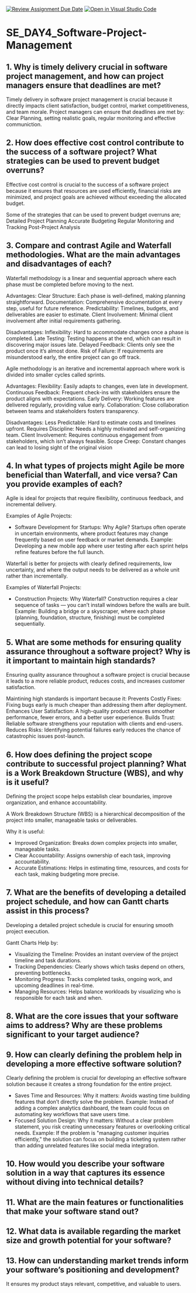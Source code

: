 [![Review Assignment Due Date](https://classroom.github.com/assets/deadline-readme-button-22041afd0340ce965d47ae6ef1cefeee28c7c493a6346c4f15d667ab976d596c.svg)](https://classroom.github.com/a/9pw6JKcu)
[![Open in Visual Studio Code](https://classroom.github.com/assets/open-in-vscode-2e0aaae1b6195c2367325f4f02e2d04e9abb55f0b24a779b69b11b9e10269abc.svg)](https://classroom.github.com/online_ide?assignment_repo_id=18596151&assignment_repo_type=AssignmentRepo)
# SE_DAY4_Software-Project-Management

## 1. Why is timely delivery crucial in software project management, and how can project managers ensure that deadlines are met?

Timely delivery in software project management is crucial because it directly impacts client satisfaction, budget control, market competitiveness, and team morale.
Project managers can ensure that deadlines are met by: Clear Planning, setting realistic goals, regular monitoring and effective communiction.

## 2. How does effective cost control contribute to the success of a software project? What strategies can be used to prevent budget overruns?

Effective cost control is crucial to the success of a software project because it ensures that resources are used efficiently, financial risks are minimized, and project goals are achieved without exceeding the allocated budget.

Some of the strategies that can be used to prevent budget overruns are;
Detailed Project Planning
Accurate Budgeting
Regular Monitoring and Tracking
Post-Project Analysis

## 3. Compare and contrast Agile and Waterfall methodologies. What are the main advantages and disadvantages of each?

Waterfall methodology is a linear and sequential approach where each phase must be completed before moving to the next.

Advantages:
Clear Structure: Each phase is well-defined, making planning straightforward.
Documentation: Comprehensive documentation at every step, useful for future reference.
Predictability: Timelines, budgets, and deliverables are easier to estimate.
Client Involvement: Minimal client involvement after initial requirements gathering.

Disadvantages:
Inflexibility: Hard to accommodate changes once a phase is completed.
Late Testing: Testing happens at the end, which can result in discovering major issues late.
Delayed Feedback: Clients only see the product once it’s almost done.
Risk of Failure: If requirements are misunderstood early, the entire project can go off track.

Agile methodology is an iterative and incremental approach where work is divided into smaller cycles called sprints.

Advantages:
Flexibility: Easily adapts to changes, even late in development.
Continuous Feedback: Frequent check-ins with stakeholders ensure the product aligns with expectations.
Early Delivery: Working features are delivered regularly, providing value early.
Collaboration: Close collaboration between teams and stakeholders fosters transparency.

Disadvantages:
Less Predictable: Hard to estimate costs and timelines upfront.
Requires Discipline: Needs a highly motivated and self-organizing team.
Client Involvement: Requires continuous engagement from stakeholders, which isn’t always feasible.
Scope Creep: Constant changes can lead to losing sight of the original vision

## 4. In what types of projects might Agile be more beneficial than Waterfall, and vice versa? Can you provide examples of each?

Agile is ideal for projects that require flexibility, continuous feedback, and incremental delivery.

Examples of Agile Projects:
- Software Development for Startups:
Why Agile? Startups often operate in uncertain environments, where product features may change frequently based on user feedback or market demands.
Example: Developing a new mobile app where user testing after each sprint helps refine features before the full launch.

Waterfall is better for projects with clearly defined requirements, low uncertainty, and where the output needs to be delivered as a whole unit rather than incrementally.

Examples of Waterfall Projects:
- Construction Projects:
Why Waterfall? Construction requires a clear sequence of tasks — you can’t install windows before the walls are built.
Example: Building a bridge or a skyscraper, where each phase (planning, foundation, structure, finishing) must be completed sequentially.

## 5. What are some methods for ensuring quality assurance throughout a software project? Why is it important to maintain high standards?

Ensuring quality assurance throughout a software project is crucial because it leads to a more reliable product, reduces costs, and increases customer satisfaction.

Maintining high standards is important because it:
Prevents Costly Fixes: Fixing bugs early is much cheaper than addressing them after deployment.
Enhances User Satisfaction: A high-quality product ensures smoother performance, fewer errors, and a better user experience.
Builds Trust: Reliable software strengthens your reputation with clients and end-users.
Reduces Risks: Identifying potential failures early reduces the chance of catastrophic issues post-launch.

## 6. How does defining the project scope contribute to successful project planning? What is a Work Breakdown Structure (WBS), and why is it useful?

Defining the project scope helps establish clear boundaries, improve organization, and enhance accountability.

A Work Breakdown Structure (WBS) is a hierarchical decomposition of the project into smaller, manageable tasks or deliverables.

Why it is useful:

- Improved Organization:
Breaks down complex projects into smaller, manageable tasks.
- Clear Accountability:
Assigns ownership of each task, improving accountability.
- Accurate Estimations:
Helps in estimating time, resources, and costs for each task, making budgeting more precise.

## 7. What are the benefits of developing a detailed project schedule, and how can Gantt charts assist in this process?

Developing a detailed project schedule is crucial for ensuring smooth project execution.

Gantt Charts Help by:
- Visualizing the Timeline:
Provides an instant overview of the project timeline and task durations.
- Tracking Dependencies:
Clearly shows which tasks depend on others, preventing bottlenecks.
- Monitoring Progress:
Tracks completed tasks, ongoing work, and upcoming deadlines in real-time.
- Managing Resources:
Helps balance workloads by visualizing who is responsible for each task and when.

## 8. What are the core issues that your software aims to address? Why are these problems significant to your target audience?



## 9. How can clearly defining the problem help in developing a more effective software solution?

Clearly defining the problem is crucial for developing an effective software solution because it creates a strong foundation for the entire project.
- Saves Time and Resources:
Why it matters: Avoids wasting time building features that don’t directly solve the problem.
Example: Instead of adding a complex analytics dashboard, the team could focus on automating key workflows that save users time.
- Focused Solution Design:
Why it matters: Without a clear problem statement, you risk creating unnecessary features or overlooking critical needs.
Example: If the problem is "managing customer inquiries efficiently," the solution can focus on building a ticketing system rather than adding unrelated features like social media integration.

## 10. How would you describe your software solution in a way that captures its essence without diving into technical details?

## 11. What are the main features or functionalities that make your software stand out?

## 12. What data is available regarding the market size and growth potential for your software?

## 13. How can understanding market trends inform your software’s positioning and development?

It ensures my product stays relevant, competitive, and valuable to users.

